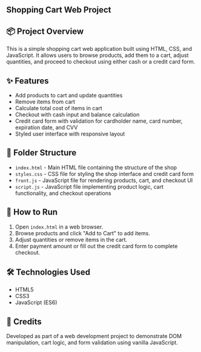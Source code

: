 ## Shopping Cart Web Project

## 📦 Project Overview
This is a simple shopping cart web application built using HTML, CSS, and JavaScript. It allows users to browse products, add them to a cart, adjust quantities, and proceed to checkout using either cash or a credit card form.

## ✨ Features
- Add products to cart and update quantities
- Remove items from cart
- Calculate total cost of items in cart
- Checkout with cash input and balance calculation
- Credit card form with validation for cardholder name, card number, expiration date, and CVV
- Styled user interface with responsive layout

## 📁 Folder Structure
- `index.html` - Main HTML file containing the structure of the shop
- `styles.css` - CSS file for styling the shop interface and credit card form
- `front.js` - JavaScript file for rendering products, cart, and checkout UI
- `script.js` - JavaScript file implementing product logic, cart functionality, and checkout operations

## 🚀 How to Run
1. Open `index.html` in a web browser.
2. Browse products and click "Add to Cart" to add items.
3. Adjust quantities or remove items in the cart.
4. Enter payment amount or fill out the credit card form to complete checkout.

## 🛠 Technologies Used
- HTML5
- CSS3
- JavaScript (ES6)

## 🙌 Credits
Developed as part of a web development project to demonstrate DOM manipulation, cart logic, and form validation using vanilla JavaScript.

